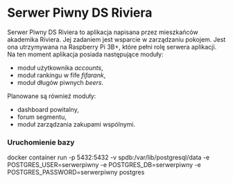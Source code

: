 # Serwer Piwny DS Riviera

Serwer Piwny DS Riviera to aplikacja napisana przez mieszkańców akademika Riviera. 
Jej zadaniem jest wsparcie w zarządzaniu pokojem. Jest ona utrzymywana na Raspberry Pi 3B+, które pełni rolę serwera aplikacji. 
Na ten moment aplikacja posiada następujące moduły:
- moduł użytkownika *accounts*,
- moduł rankingu w fife *fifarank*,
- moduł długów piwnych *beers*.

Planowane są również moduły:
- dashboard powitalny,
- forum segmentu,
- moduł zarządzania zakupami wspólnymi.


### Uruchomienie bazy
docker container run -p 5432:5432 -v spdb:/var/lib/postgresql/data -e POSTGRES_USER=serwerpiwny -e POSTGRES_DB=serwerpiwny -e POSTGRES_PASSWORD=serwerpiwny postgres
